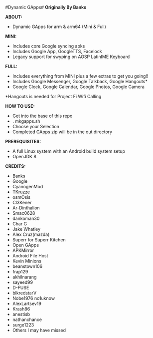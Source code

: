 #Dynamic GApps#
**Originally By Banks**

**ABOUT:**
* Dynamic GApps for arm & arm64 (Mini & Full)

**MINI:**
* Includes core Google syncing apks
* Includes Google App, GoogleTTS, Facelock
* Legacy support for swyping on AOSP LatinIME Keyboard

**FULL:**
* Includes everything from MINI plus a few extras to get you going!!
* Includes Google Messenger, Google Talkback, Google Hangouts*
* Google Clock, Google Calendar, Google Photos, Google Camera

*Hangouts is needed for Project Fi Wifi Calling

**HOW TO USE:**
* Get into the base of this repo
* . mkgapps.sh
* Choose your Selection
* Completed GApps zip will be in the out directory

**PREREQUISITES:**
* A full Linux system with an Android build system setup
* OpenJDK 8

**CREDITS:**
* Banks
* Google
* CyanogenMod
* TKruzze
* osmOsis
* Cl3Kener
* Ar-Dinthalion
* Smac0628
* dankoman30
* Char G
* Jake Whatley
* Alex Cruz(mazda)
* Superr for Superr Kitchen
* Open GApps
* APKMirror
* Android File Host
* Kevin Minions
* beanstown106
* frap129
* akhilnarang
* sayeed99
* D-FUSE
* blkredstarV
* Nobe1976 no1uknow
* AlexLartsev19
* Krash86
* anestisb
* nathanchance
* surge1223
* Others I may have missed
